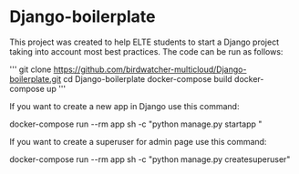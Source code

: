 # Django-boilerplate

This project was created to help ELTE students to start a Django project taking into account most best practices. The code can be run as follows:

'''
git clone https://github.com/birdwatcher-multicloud/Django-boilerplate.git
cd Django-boilerplate
docker-compose build
docker-compose up
'''

If you want to create a new app in Django use this command:

docker-compose run --rm app sh -c "python manage.py startapp <app name>"

If you want to create a superuser for admin page use this command:

docker-compose run --rm app sh -c "python manage.py createsuperuser"
